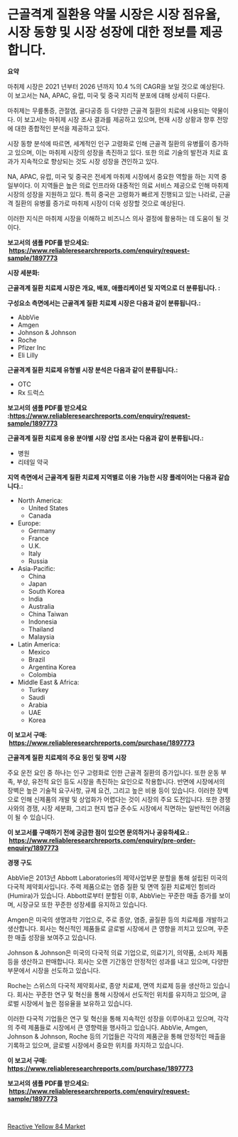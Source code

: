 <p><h1>근골격계 질환용 약물 시장은 시장 점유율, 시장 동향 및 시장 성장에 대한 정보를 제공합니다.</h1></p><p><strong>요약</strong></p>
<p><p>마취제 시장은 2021 년부터 2026 년까지 10.4 %의 CAGR을 보일 것으로 예상된다. 이 보고서는 NA, APAC, 유럽, 미국 및 중국 지리적 분포에 대해 상세히 다룬다.</p><p>마취제는 무릎통증, 관절염, 골다공증 등 다양한 근골격 질환의 치료에 사용되는 약물이다. 이 보고서는 마취제 시장 조사 결과를 제공하고 있으며, 현재 시장 상황과 향후 전망에 대한 종합적인 분석을 제공하고 있다. </p><p>시장 동향 분석에 따르면, 세계적인 인구 고령화로 인해 근골격 질환의 유병률이 증가하고 있으며, 이는 마취제 시장의 성장을 촉진하고 있다. 또한 의료 기술의 발전과 치료 효과가 지속적으로 향상되는 것도 시장 성장을 견인하고 있다.</p><p>NA, APAC, 유럽, 미국 및 중국은 전세계 마취제 시장에서 중요한 역할을 하는 지역 중 일부이다. 이 지역들은 높은 의료 인프라와 대중적인 의료 서비스 제공으로 인해 마취제 시장의 성장을 지원하고 있다. 특히 중국은 고령화가 빠르게 진행되고 있는 나라로, 근골격 질환의 유병률 증가로 마취제 시장이 더욱 성장할 것으로 예상된다.</p><p>이러한 지식은 마취제 시장을 이해하고 비즈니스 의사 결정에 활용하는 데 도움이 될 것이다.</p></p>
<p><strong>보고서의 샘플 PDF를 받으세요: &nbsp;<a href="https://www.reliableresearchreports.com/enquiry/request-sample/1897773">https://www.reliableresearchreports.com/enquiry/request-sample/1897773</a></strong></p>
<p><strong>시장 세분화:</strong></p>
<p><strong> 근골격계 질환 치료제 시장은 개요, 배포, 애플리케이션 및 지역으로 더 분류됩니다. :</strong></p>
<p><strong>구성요소 측면에서는 근골격계 질환 치료제 시장은 다음과 같이 분류됩니다.:</strong></p>
<p><ul><li>AbbVie</li><li>Amgen</li><li>Johnson & Johnson</li><li>Roche</li><li>Pfizer Inc</li><li>Eli Lilly</li></ul></p>
<p><strong> 근골격계 질환 치료제 유형별 시장 분석은 다음과 같이 분류됩니다.:</strong></p>
<p><ul><li>OTC</li><li>Rx 드럭스</li></ul></p>
<p><strong>보고서의 샘플 PDF를 받으세요 :<a href="https://www.reliableresearchreports.com/enquiry/request-sample/1897773">https://www.reliableresearchreports.com/enquiry/request-sample/1897773</a></strong></p>
<p><strong> 근골격계 질환 치료제 응용 분야별 시장 산업 조사는 다음과 같이 분류됩니다.:</strong></p>
<p><ul><li>병원</li><li>리테일 약국</li></ul></p>
<p><strong>지역 측면에서 근골격계 질환 치료제 지역별로 이용 가능한 시장 플레이어는 다음과 같습니다.:</strong></p>
<p><ul>
    <li>
        North America:
        <ul>
            <li>United States</li>
            <li>Canada</li>
        </ul>
    </li>
    <li>
        Europe:
        <ul>
            <li>Germany</li>
            <li>France</li>
            <li>U.K.</li>
            <li>Italy</li>
            <li>Russia</li>
        </ul>
    </li>
    <li>
        Asia-Pacific:
        <ul>
            <li>China</li>
            <li>Japan</li>
            <li>South Korea</li>
            <li>India</li>
            <li>Australia</li>
            <li>China Taiwan</li>
            <li>Indonesia</li>
            <li>Thailand</li>
            <li>Malaysia</li>
        </ul>
    </li>
    <li>
        Latin America:
        <ul>
            <li>Mexico</li>
            <li>Brazil</li>
            <li>Argentina Korea</li>
            <li>Colombia</li>
        </ul>
    </li>
    <li>
        Middle East & Africa:
        <ul>
            <li>Turkey</li>
            <li>Saudi</li>
            <li>Arabia</li>
            <li>UAE</li>
            <li>Korea</li>
        </ul>
    </li>
    </ul></p>
<p><strong>이 보고서 구매: &nbsp;<a href="https://www.reliableresearchreports.com/purchase/1897773">https://www.reliableresearchreports.com/purchase/1897773</a></strong></p>
<p><strong>근골격계 질환 치료제의 주요 동인 및 장벽 시장</strong></p>
<p><p>주요 운전 요인 중 하나는 인구 고령화로 인한 근골격 질환의 증가입니다. 또한 운동 부족, 부상, 유전적 요인 등도 시장을 촉진하는 요인으로 작용합니다. 반면에 시장에서의 장벽은 높은 기술적 요구사항, 규제 요건, 그리고 높은 비용 등이 있습니다. 이러한 장벽으로 인해 신제품의 개발 및 상업화가 어렵다는 것이 시장의 주요 도전입니다. 또한 경쟁사와의 경쟁, 시장 세분화, 그리고 현지 법규 준수도 시장에서 직면하는 일반적인 어려움이 될 수 있습니다.</p></p>
<p><strong>이 보고서를 구매하기 전에 궁금한 점이 있으면 문의하거나 공유하세요.: &nbsp;<a href="https://www.reliableresearchreports.com/enquiry/pre-order-enquiry/1897773">https://www.reliableresearchreports.com/enquiry/pre-order-enquiry/1897773</a></strong></p>
<p><strong>경쟁 구도</strong></p>
<p><p>AbbVie은 2013년 Abbott Laboratories의 제약사업부문 분할을 통해 설립된 미국의 다국적 제약회사입니다. 주력 제품으로는 염증 질환 및 면역 질환 치료제인 험비라(Humira)가 있습니다. Abbott로부터 분할된 이후, AbbVie는 꾸준한 매출 증가를 보이며, 시장규모 또한 꾸준한 성장세를 유지하고 있습니다.</p><p>Amgen은 미국의 생명과학 기업으로, 주로 종양, 염증, 골질환 등의 치료제를 개발하고 생산합니다. 회사는 혁신적인 제품들로 글로벌 시장에서 큰 영향을 끼치고 있으며, 꾸준한 매출 성장을 보여주고 있습니다.</p><p>Johnson & Johnson은 미국의 다국적 의료 기업으로, 의료기기, 의약품, 소비자 제품 등을 생산하고 판매합니다. 회사는 오랜 기간동안 안정적인 성과를 내고 있으며, 다양한 부문에서 시장을 선도하고 있습니다.</p><p>Roche는 스위스의 다국적 제약회사로, 종양 치료제, 면역 치료제 등을 생산하고 있습니다. 회사는 꾸준한 연구 및 혁신을 통해 시장에서 선도적인 위치를 유지하고 있으며, 글로벌 시장에서 높은 점유율을 보유하고 있습니다.</p><p>이러한 다국적 기업들은 연구 및 혁신을 통해 지속적인 성장을 이루어내고 있으며, 각각의 주력 제품들로 시장에서 큰 영향력을 행사하고 있습니다. AbbVie, Amgen, Johnson & Johnson, Roche 등의 기업들은 각각의 제품군을 통해 안정적인 매출을 기록하고 있으며, 글로벌 시장에서 중요한 위치를 차지하고 있습니다.</p></p>
<p><strong>이 보고서 구매: &nbsp; <a href="https://www.reliableresearchreports.com/purchase/1897773">https://www.reliableresearchreports.com/purchase/1897773</a></strong></p>
<p><strong>보고서의 샘플 PDF를 받으세요: &nbsp;<a href="https://www.reliableresearchreports.com/enquiry/request-sample/1897773">https://www.reliableresearchreports.com/enquiry/request-sample/1897773</a></strong><strong></strong></p>
<p>&nbsp;</p>
<p><p><a href="https://github.com/Hazelklievgspy6vdcsmu106w/Market-Research-Report-List-1/blob/main/reactive-yellow-84-market.md">Reactive Yellow 84 Market</a></p></p>